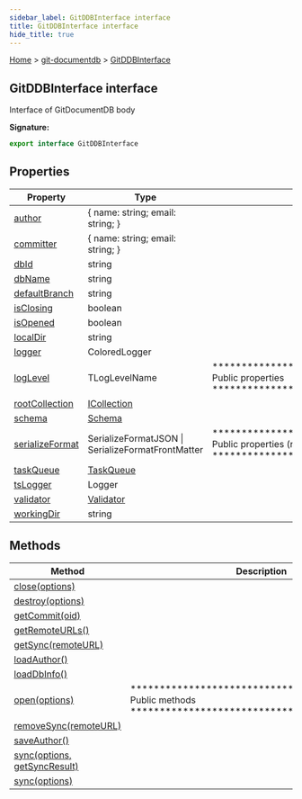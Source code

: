 ```yaml
---
sidebar_label: GitDDBInterface interface
title: GitDDBInterface interface
hide_title: true
---
```


[Home](./index.md) &gt; [git-documentdb](./git-documentdb.md) &gt; [GitDDBInterface](./git-documentdb.gitddbinterface.md)

## GitDDBInterface interface

Interface of GitDocumentDB body

<b>Signature:</b>

```typescript
export interface GitDDBInterface 
```

## Properties

|  Property | Type | Description |
|  --- | --- | --- |
|  [author](./git-documentdb.gitddbinterface.author.md) | { name: string; email: string; } |  |
|  [committer](./git-documentdb.gitddbinterface.committer.md) | { name: string; email: string; } |  |
|  [dbId](./git-documentdb.gitddbinterface.dbid.md) | string |  |
|  [dbName](./git-documentdb.gitddbinterface.dbname.md) | string |  |
|  [defaultBranch](./git-documentdb.gitddbinterface.defaultbranch.md) | string |  |
|  [isClosing](./git-documentdb.gitddbinterface.isclosing.md) | boolean |  |
|  [isOpened](./git-documentdb.gitddbinterface.isopened.md) | boolean |  |
|  [localDir](./git-documentdb.gitddbinterface.localdir.md) | string |  |
|  [logger](./git-documentdb.gitddbinterface.logger.md) | ColoredLogger |  |
|  [logLevel](./git-documentdb.gitddbinterface.loglevel.md) | TLogLevelName | \*\*\*\*\*\*\*\*\*\*\*\*\*\*\*\*\*\*\*\*\*\*\*\*\*\*\*\*\*\*\*\*\*\*\*\*\*\*\*\*\*\*\*\*\* Public properties \*\*\*\*\*\*\*\*\*\*\*\*\*\*\*\*\*\*\*\*\*\*\*\*\*\*\*\*\*\*\*\*\*\*\*\*\*\*\*\*\*\*\*\*\* |
|  [rootCollection](./git-documentdb.gitddbinterface.rootcollection.md) | [ICollection](./git-documentdb.icollection.md) |  |
|  [schema](./git-documentdb.gitddbinterface.schema.md) | [Schema](./git-documentdb.schema.md) |  |
|  [serializeFormat](./git-documentdb.gitddbinterface.serializeformat.md) | SerializeFormatJSON \| SerializeFormatFrontMatter | \*\*\*\*\*\*\*\*\*\*\*\*\*\*\*\*\*\*\*\*\*\*\*\*\*\*\*\*\*\*\*\*\*\*\*\*\*\*\*\*\*\*\*\*\* Public properties (readonly) \*\*\*\*\*\*\*\*\*\*\*\*\*\*\*\*\*\*\*\*\*\*\*\*\*\*\*\*\*\*\*\*\*\*\*\*\*\*\*\*\*\*\*\*\* |
|  [taskQueue](./git-documentdb.gitddbinterface.taskqueue.md) | [TaskQueue](./git-documentdb.taskqueue.md) |  |
|  [tsLogger](./git-documentdb.gitddbinterface.tslogger.md) | Logger |  |
|  [validator](./git-documentdb.gitddbinterface.validator.md) | [Validator](./git-documentdb.validator.md) |  |
|  [workingDir](./git-documentdb.gitddbinterface.workingdir.md) | string |  |

## Methods

|  Method | Description |
|  --- | --- |
|  [close(options)](./git-documentdb.gitddbinterface.close.md) |  |
|  [destroy(options)](./git-documentdb.gitddbinterface.destroy.md) |  |
|  [getCommit(oid)](./git-documentdb.gitddbinterface.getcommit.md) |  |
|  [getRemoteURLs()](./git-documentdb.gitddbinterface.getremoteurls.md) |  |
|  [getSync(remoteURL)](./git-documentdb.gitddbinterface.getsync.md) |  |
|  [loadAuthor()](./git-documentdb.gitddbinterface.loadauthor.md) |  |
|  [loadDbInfo()](./git-documentdb.gitddbinterface.loaddbinfo.md) |  |
|  [open(options)](./git-documentdb.gitddbinterface.open.md) | \*\*\*\*\*\*\*\*\*\*\*\*\*\*\*\*\*\*\*\*\*\*\*\*\*\*\*\*\*\*\*\*\*\*\*\*\*\*\*\*\*\*\*\*\* Public methods \*\*\*\*\*\*\*\*\*\*\*\*\*\*\*\*\*\*\*\*\*\*\*\*\*\*\*\*\*\*\*\*\*\*\*\*\*\*\*\*\*\*\*\*\* |
|  [removeSync(remoteURL)](./git-documentdb.gitddbinterface.removesync.md) |  |
|  [saveAuthor()](./git-documentdb.gitddbinterface.saveauthor.md) |  |
|  [sync(options, getSyncResult)](./git-documentdb.gitddbinterface.sync.md) |  |
|  [sync(options)](./git-documentdb.gitddbinterface.sync_1.md) |  |

